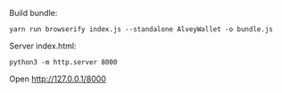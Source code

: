 
Build bundle:

```
yarn run browserify index.js --standalone AlveyWallet -o bundle.js
```

Server index.html:

```
python3 -m http.server 8000
```

Open http://127.0.0.1/8000